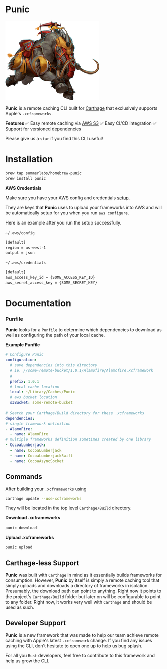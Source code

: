 # Punic

![elephant](assets/elephant_2.png) 

**Punic** is a remote caching CLI built for [Carthage](https://github.com/Carthage/Carthage)
that exclusively supports Apple's `.xcframeworks`.

**Features**
✅ Easy remote caching via [AWS S3](https://aws.amazon.com/s3/)
✅ Easy CI/CD integration
✅ Support for versioned dependencies

Please give us a `star` if you find this CLI useful!


# Installation

```bash
brew tap summerlabs/homebrew-punic
brew install punic
```

**AWS Credentials**

Make sure you have your AWS config and credentials [setup](https://docs.aws.amazon.com/cli/latest/userguide/cli-configure-files.html).

They are keys that **Punic** uses to upload your frameworks into AWS
and will be automatically setup for you when you run `aws configure`.

Here is an example after you run the setup successfully.

`~/.aws/config`
```bash
[default]
region = us-west-1
output = json
```
`~/.aws/credentials`
```bash
[default]
aws_access_key_id = {SOME_ACCESS_KEY_ID}
aws_secret_access_key = {SOME_SECRET_KEY}
```



# Documentation

### Punfile

**Punic** looks for a `Punfile` to determine which dependencies to download 
as well as configuring the path of your local cache.


**Example Punfile**

```yaml
# Configure Punic
configuration:
  # save dependencies into this directory
  # ie. //some-remote-bucket/1.0.1/Alamofire/Alamofire.xcframework
  # 
  prefix: 1.0.1
  # local cache location
  local: ~/Library/Caches/Punic
  # aws bucket location
  s3Bucket: some-remote-bucket
  
# Search your Carthage/Build directory for these .xcframeworks
dependencies:
# single framework definition
- AlamoFire:
  - name: AlamoFire
# multiple frameworks definition sometimes created by one library
- CocoaLumberjack:
  - name: CocoaLumberjack
  - name: CocoaLumberjackSwift
  - name: CocoaAsyncSocket
```

## Commands

After building your `.xcframeworks` using 
```bash
carthage update --use-xcframeworks
```
They will be located in the top level `Carthage/Build` directory.

**Download .xcframeworks**
```bash
punic download
```
**Upload .xcframeworks**
```bash
punic upload
```

## Carthage-less Support

**Punic** was built with `Carthage` in mind as it essentially builds frameworks
for consumption. However, **Punic** by itself is simply a remote caching tool that simply 
uploads and downloads a directory of frameworks in isolation. Presumably, the download path
can point to anything. Right now it points to the project's `Carthage/Build` folder
but later on will be configurable to point to any folder. Right now, it works very
well with `Carthage` and should be used as such.

## Developer Support

**Punic** is a new framework that was made to help our team
achieve remote caching with Apple's latest `.xcframework` change.
If you find any issues using the CLI, don't hesitate to open one up 
to help us bug splash.

For all you `Rust` developers, feel free to contribute to this framework
and help us grow the CLI.




